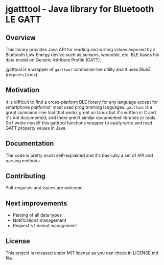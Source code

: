 # jgatttool - Java library for Bluetooth LE GATT 

## Overview

This library provides Java API for reading and writing values exposed by a Bluetooth Low Energy device such as sensors, wearable, etc. BLE bases his data model on Generic  Attribute Profile (GATT).

jgatttool is a wrapper of `gatttool` command-line utility and it uses BlueZ (requires Linux).

## Motivation

It is difficult to find a cross-platform BLE library for any language except for smartphone platforms' most used programming languages. `gatttool` is a great command-line tool that works great on Linux but it's written in C and it's not documented, and there aren't similar documented libraries or tools. So I wrote myself this gatttool functions wrapper to easily write and read GATT property values in Java.

## Documentation

The code is pretty much self-explained and it's basically a set of API and parsing methods.

## Contributing

Pull-requests and Issues are welcome.

## Next improvements

* Parsing of all data types
* Notifications management
* Request's timeout management

## License

This project is released under MIT license as you can check in LICENSE.md file.
